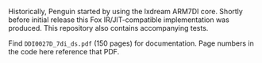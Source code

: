 Historically, Penguin started by using the lxdream ARM7DI core. Shortly before initial release
this Fox IR/JIT-compatible implementation was produced. This repository also contains
accompanying tests.

Find `DDI0027D_7di_ds.pdf` (150 pages) for documentation. Page numbers in the code here reference that PDF.
